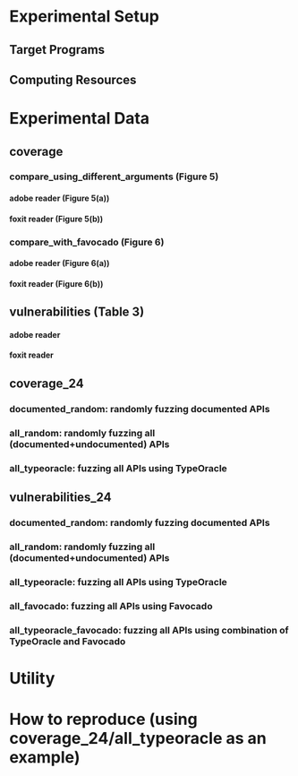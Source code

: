 # Experimental Setup

## Target Programs

## Computing Resources


# Experimental Data

## coverage 
### compare_using_different_arguments (Figure 5)
#### adobe reader (Figure 5(a))
#### foxit reader (Figure 5(b))
### compare_with_favocado (Figure 6)
#### adobe reader (Figure 6(a))
#### foxit reader (Figure 6(b))

## vulnerabilities (Table 3)
#### adobe reader
#### foxit reader

## coverage_24
### documented_random: randomly fuzzing documented APIs
### all_random: randomly fuzzing all (documented+undocumented) APIs
### all_typeoracle: fuzzing all APIs using TypeOracle

## vulnerabilities_24
### documented_random: randomly fuzzing documented APIs
### all_random: randomly fuzzing all (documented+undocumented) APIs
### all_typeoracle: fuzzing all APIs using TypeOracle
### all_favocado: fuzzing all APIs using Favocado
### all_typeoracle_favocado: fuzzing all APIs using combination of TypeOracle and Favocado


# Utility
## 

# How to reproduce (using coverage_24/all_typeoracle as an example)




